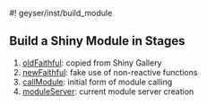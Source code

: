 #! geyser/inst/build_module

## Build a Shiny Module in Stages

1. [oldFaithful](https://github.com/byandell/geyser/tree/main/inst/build_module/1_oldFaithful): copied from Shiny Gallery
2. [newFaithful](https://github.com/byandell/geyser/tree/main/inst/build_module/2_newFaithful): fake use of non-reactive functions
3. [callModule](https://github.com/byandell/geyser/tree/main/inst/build_module/3_callModule): initial form of module calling
4. [moduleServer](https://github.com/byandell/geyser/tree/main/inst/build_module/4_moduleServer): current module server creation